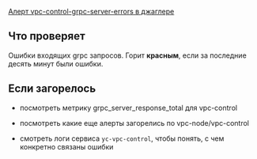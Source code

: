 [Алерт vpc-control-grpc-server-errors в джаглере](https://juggler.yandex-team.ru/aggregate_checks/?query=service%3Dvpc-control-grpc-server-errors)

## Что проверяет

Ошибки входящих grpc запросов. Горит **красным**, если за последние десять минут были ошибки.

## Если загорелось

- посмотреть метрику grpc_server_response_total для vpc-control

- посмотреть какие еще алерты загорелись по vpc-node/vpc-control

- смотреть логи сервиса `yc-vpc-control`, чтобы понять, с чем конкретно связаны ошибки
